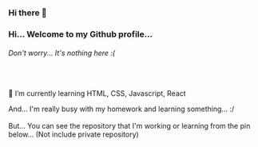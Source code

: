 ### Hi there 👋

### Hi... Welcome to my Github profile...

###### Don't worry... It's nothing here :(
<br />

🌱 I’m currently learning HTML, CSS, Javascript, React

And... I'm really busy with my homework and learning something... :/
<br /><br />
But... You can see the repository that I'm working or learning from the pin below... (Not include private repository)
<!--
**PaperMemo/PaperMemo** is a ✨ _special_ ✨ repository because its `README.md` (this file) appears on your GitHub profile.

Here are some ideas to get you started:

- 🔭 I’m currently working on ...
- 🌱 I’m currently learning ...
- 👯 I’m looking to collaborate on ...
- 🤔 I’m looking for help with ...
- 💬 Ask me about ...
- 📫 How to reach me: ...
- 😄 Pronouns: ...
- ⚡ Fun fact: ...
-->
